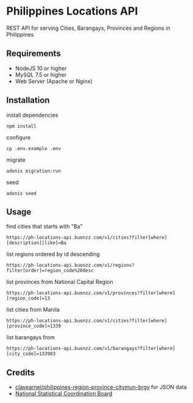 # Philippines Locations API

REST API for serving Cities, Barangays, Provinces and Regions in Philippines

## Requirements
* NodeJS 10 or higher
* MySQL 7.5 or higher
* Web Server (Apache or Nginx)

## Installation

install dependencies
```
npm install
```

configure
```
cp .env.example .env
```

migrate
```
adonis migration:run
```

seed
```
adonis seed
```


## Usage


find cities that starts with "Ba"
```
https://ph-locations-api.buonzz.com/v1/cities?filter[where][description][like]=Ba

```

list regions ordered by id descending
```
https://ph-locations-api.buonzz.com/v1/regions?filter[order]=region_code%20desc
```

list provinces from National Capital Region
```
https://ph-locations-api.buonzz.com/v1/provinces?filter[where][region_code]=13
```

list cities from Manila
```
https://ph-locations-api.buonzz.com/v1/cities?filter[where][province_code]=1339
```

list barangays from 
```
https://ph-locations-api.buonzz.com/v1/barangays?filter[where][city_code]=133903
```


## Credits

* [clavearnel/philippines-region-province-citymun-brgy](https://github.com/clavearnel/philippines-region-province-citymun-brgy) for JSON data
* [National Statistical Coordination Board](http://www.nscb.gov.ph/)